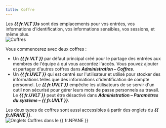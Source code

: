 ```yaml
---
title: Coffre
---
```

Les ***{{ fr.VLT }}s*** sont des emplacements pour vos entrées, vos informations d'identification, vos informations sensibles, vos sessions, et même plus.  
![Coffres](https://webdevolutions.azureedge.net/docs/fr/rdm/mac/RDMMac0006.png) 

Vous commencerez avec deux coffres :  

* Un ***{{ fr.VLT }}*** par défaut principal créé pour le partage des entrées aux membres de l'équipe à qui vous accordez l'accès. Vous pouvez ajouter et partager d'autres coffres dans ***Administration – Coffres***. 
* Un ***{{ fr.UVLT }}*** qui est centré sur l'utilisateur et utilisé pour stocker des informations telles que des informations d'identification de compte personnel. Le ***{{ fr.UVLT }}*** empêche les utilisateurs de se servir d'un outil non sécurisé pour gérer leurs mots de passe personnels au travail. Le ***{{ fr.UVLT }}*** peut être désactivé dans ***Administration – Paramètres du système – {{ fr.UVLT }}***. 

Les deux types de coffres sont aussi accessibles à partir des onglets du ***{{ fr.NPANE }}***.  
![Onglets Coffres dans le {{ fr.NPANE }}](https://webdevolutions.azureedge.net/docs/fr/rdm/mac/RDMMac0007.png)
